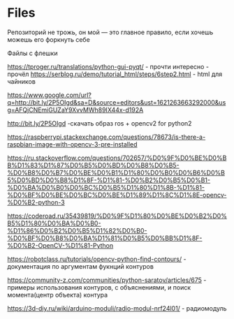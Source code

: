 # Files
Репозиторий не трожь, он мой — это главное правило, если хочешь можешь его форкнуть себе

Файлы с флешки

https://tproger.ru/translations/python-gui-pyqt/ - прочти интересно - прочёл
https://serblog.ru/demo/tutorial_html/steps/6step2.html - html для чайников

https://www.google.com/url?q=http://bit.ly/2P5OIgd&sa=D&source=editors&ust=1621263663292000&usg=AFQjCNEmiGUZaY9XvvMWh89IX44x-d192A

http://bit.ly/2P5OIgd -скачать образ ros + opencv2 for python2

https://raspberrypi.stackexchange.com/questions/78673/is-there-a-raspbian-image-with-opencv-3-pre-installed

https://ru.stackoverflow.com/questions/702657/%D0%9F%D0%BE%D0%BB%D1%83%D1%87%D0%B5%D0%BD%D0%B8%D0%B5-%D0%B8%D0%B7%D0%BE%D0%B1%D1%80%D0%B0%D0%B6%D0%B5%D0%BD%D0%B8%D1%8F-%D1%81-%D0%B2%D0%B5%D0%B1-%D0%BA%D0%B0%D0%BC%D0%B5%D1%80%D1%8B-%D1%81-%D0%BF%D0%BE%D0%BC%D0%BE%D1%89%D1%8C%D1%8E-opencv-%D0%B2-python-3

https://coderoad.ru/35439819/%D0%9F%D1%80%D0%BE%D0%B2%D0%B5%D1%80%D0%BA%D0%B0-%D1%86%D0%B2%D0%B5%D1%82%D0%B0-%D0%BF%D0%B8%D0%BA%D1%81%D0%B5%D0%BB%D1%8F-%D0%B2-OpenCV-%D1%81-Python

https://robotclass.ru/tutorials/opencv-python-find-contours/ - документация по аргументам фукнций контуров

https://community-z.com/communities/python-saratov/articles/675 - примеры использования контуров, c объяснениями, и поиск момента(центр объекта) контура 

https://3d-diy.ru/wiki/arduino-moduli/radio-modul-nrf24l01/ - радиомодуль
